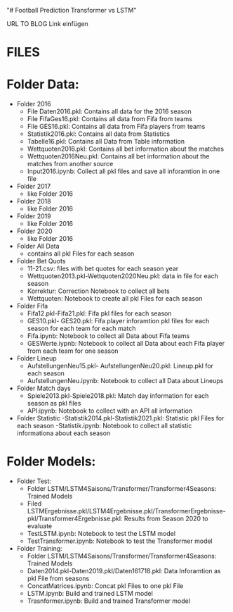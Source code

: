 "# Football Prediction Transformer vs LSTM" 


URL TO BLOG
Link einfügen 


# FILES
# Folder Data:
  - Folder 2016
      - File Daten2016.pkl: Contains all data for the 2016 season
      - File FifaGes16.pkl: Contains all data from Fifa from teams
      - File GES16.pkl: Contains all data from Fifa players from teams
      - Statistik2016.pkl: Contains all data from Statistics
      - Tabelle16.pkl: Contains all Data from Table information
      - Wettquoten2016.pkl: Contains all bet information about the matches
      - Wettquoten2016Neu.pkl: Contains all bet information about the matches from another source
      - Input2016.ipynb: Collect all pkl files and save all inforamtion in one file
  - Folder 2017
      - like Folder 2016
  - Folder 2018
      - like Folder 2016
  - Folder 2019
      - like Folder 2016
  - Folder 2020
      - like Folder 2016
  - Folder All Data
      - contains all pkl Files for each season
  - Folder Bet Quots
      - 11-21.csv: files with bet quotes for each season year
      - Wettquoten2013.pkl-Wettquoten2020Neu.pkl: data in file for each season
      - Korrektur: Correction Notebook to collect all bets
      - Wettquoten: Notebook to create all pkl Files for each season
  - Folder Fifa
      - Fifa12.pkl-Fifa21.pkl: Fifa pkl files for each season
      - GES10.pkl- GES20.pkl: Fifa player inforamtion pkl files for each season for each team for each match
      - Fifa.ipynb: Notebook to collect all Data about Fifa teams
      - GESWerte.iypnb: Notebook to collect all Data about each Fifa player from each team for one season
  - Folder Lineup
      - AufstellungenNeu15.pkl- AufstellungenNeu20.pkl: Lineup.pkl for each season
      - AufstellungenNeu.ipynb: Notebook to collect all Data about Lineups
  - Folder Match days
      - Spiele2013.pkl-Spiele2018.pkl: Match day information for each season as pkl files
      - API:ipynb: Notebook to collect with an API all information
  - Folder Statistic
      -Statistik2014.pkl-Statistik2021.pkl: Statistic pkl Files for each season
      -Statistik.ipynb: Notebook to collect all statistic informationa about each season
 
 
 # Folder Models:
   - Folder Test:
      - Folder LSTM/LSTM4Saisons/Transformer/Transformer4Seasons: Trained Models
      - Filed LSTMErgebnisse.pkl/LSTM4Ergebnisse.pkl/TransformerErgebnisse-pkl/Transformer4Ergebnisse.pkl: Results from Season 2020 to evaluate 
      - TestLSTM.ipynb: Notebook to test the LSTM model
      - TestTransformer.ipynb: Notebook to test the Transformer model
   - Folder Training:
      - Folder LSTM/LSTM4Saisons/Transformer/Transformer4Seasons: Trained Models
      - Daten2014.pkl-Daten2019.pkl/Daten161718.pkl: Data Inforamtion as pkl File from seasons
      - ConcatMatrices.ipynb: Concat pkl Files to one pkl File
      - LSTM.ipynb: Build and trained LSTM model
      - Trasnformer.ipynb: Build and trained Transformer model 
  
